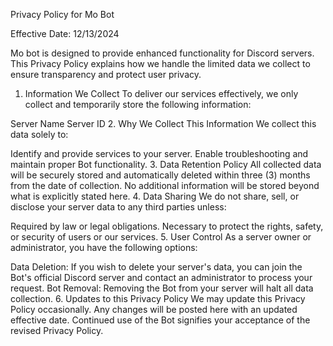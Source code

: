Privacy Policy for Mo Bot

Effective Date: 12/13/2024

Mo bot is designed to provide enhanced functionality for Discord servers. This Privacy Policy explains how we handle the limited data we collect to ensure transparency and protect user privacy.

1. Information We Collect
To deliver our services effectively, we only collect and temporarily store the following information:

Server Name
Server ID
2. Why We Collect This Information
We collect this data solely to:

Identify and provide services to your server.
Enable troubleshooting and maintain proper Bot functionality.
3. Data Retention Policy
All collected data will be securely stored and automatically deleted within three (3) months from the date of collection.
No additional information will be stored beyond what is explicitly stated here.
4. Data Sharing
We do not share, sell, or disclose your server data to any third parties unless:

Required by law or legal obligations.
Necessary to protect the rights, safety, or security of users or our services.
5. User Control
As a server owner or administrator, you have the following options:

Data Deletion: If you wish to delete your server's data, you can join the Bot's official Discord server and contact an administrator to process your request.
Bot Removal: Removing the Bot from your server will halt all data collection.
6. Updates to this Privacy Policy
We may update this Privacy Policy occasionally. Any changes will be posted here with an updated effective date. Continued use of the Bot signifies your acceptance of the revised Privacy Policy.
